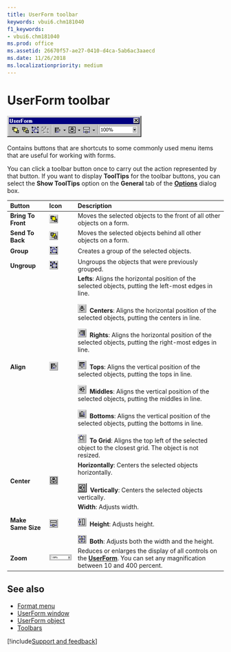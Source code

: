 ```yaml
---
title: UserForm toolbar
keywords: vbui6.chm181040
f1_keywords:
- vbui6.chm181040
ms.prod: office
ms.assetid: 26670f57-ae27-0410-d4ca-5ab6ac3aaecd
ms.date: 11/26/2018
ms.localizationpriority: medium
---
```



# UserForm toolbar

![Userform command bar](../../../images/dbarvbe_ZA01201595.gif)

Contains buttons that are shortcuts to some commonly used menu items that are useful for working with forms.

You can click a toolbar button once to carry out the action represented by that button. If you want to display **ToolTips** for the toolbar buttons, you can select the **Show ToolTips** option on the **General** tab of the **[Options](options-dialog-box.md)** dialog box.

|Button|Icon|Description|
|:-----|:---|:----------|
|**Bring To Front** |![Toolbar buttons](../../../images/tbr_bfrt_ZA01201680.gif)|Moves the selected objects to the front of all other objects on a form.|
|**Send To Back**|![Send to back](../../../images/tbr_sbak_ZA01201737.gif) |Moves the selected objects behind all other objects on a form.|
|**Group**|![Group](../../../images/tbr_grp_ZA01201704.gif) |Creates a group of the selected objects.|
|**Ungroup**|![Ungroup](../../../images/tbr_ugrp_ZA01201760.gif) |Ungroups the objects that were previously grouped.|
|**Align**|![Left](../../../images/tbr_all_ZA01201672.gif)| **Lefts**: Aligns the horizontal position of the selected objects, putting the left-most edges in line.<br/><br/>![Center](../../../images/tbr_alc_ZA01201671.gif)&nbsp;&nbsp;**Centers**: Aligns the horizontal position of the selected objects, putting the centers in line.<br/><br/>![Right](../../../images/tbr_alr_ZA01201674.gif)&nbsp;&nbsp;**Rights**: Aligns the horizontal position of the selected objects, putting the right-most edges in line.<br/><br/>![Top](../../../images/tbr_alt_ZA01201675.gif)&nbsp;&nbsp;**Tops**: Aligns the vertical position of the selected objects, putting the tops in line.<br/><br/>![Middle](../../../images/tbr_alm_ZA01201673.gif)&nbsp;&nbsp;**Middles**: Aligns the vertical position of the selected objects, putting the middles in line.<br/><br/>![Bottom](../../../images/tbr_alb_ZA01201670.gif)&nbsp;&nbsp;**Bottoms**: Aligns the vertical position of the selected objects, putting the bottoms in line.<br/><br/>![Grid](../../../images/tbr_altg_ZA01201676.gif)&nbsp;&nbsp;**To Grid**: Aligns the top left of the selected object to the closest grid. The object is not resized.|
|**Center**|![Horizontal](../../../images/tbr_cenh_ZA01201684.gif)| **Horizontally**: Centers the selected objects horizontally.<br/><br/>![Vertical](../../../images/tbr_cenve_ZA01201685.gif)&nbsp;&nbsp;**Vertically**: Centers the selected objects vertically.|
|**Make Same Size**|![Width](../../../images/tbr_swid_ZA01201752.gif)|**Width**: Adjusts width.<br/><br/>![Height](../../../images/tbr_sht_ZA01201744.gif)&nbsp;&nbsp;**Height**: Adjusts height.<br/><br/>![Both](../../../images/tbr_sbth_ZA01201738.gif)&nbsp;&nbsp;**Both**: Adjusts both the width and the height.|
|**Zoom**|![Zoom](../../../images/tbr_zoom_ZA01201769.gif) |Reduces or enlarges the display of all controls on the **[UserForm](userform-window.md)**. You can set any magnification between 10 and 400 percent.|

## See also

- [Format menu](format-menu.md)
- [UserForm window](userform-window.md)
- [UserForm object](userform-object.md)
- [Toolbars](../toolbars.md)

[!include[Support and feedback](~/includes/feedback-boilerplate.md)]